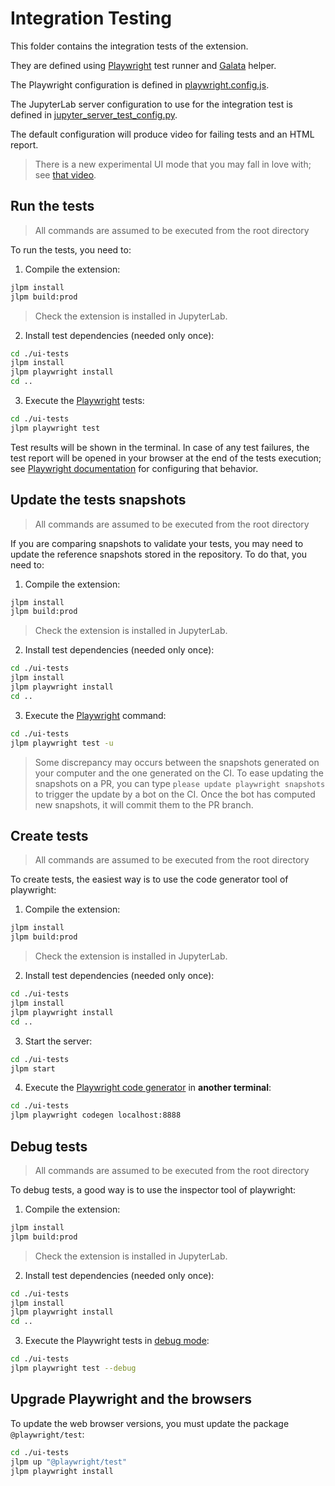 # Integration Testing

This folder contains the integration tests of the extension.

They are defined using [Playwright](https://playwright.dev/docs/intro) test runner and
[Galata](https://github.com/jupyterlab/jupyterlab/tree/master/galata) helper.

The Playwright configuration is defined in
[playwright.config.js](./playwright.config.js).

The JupyterLab server configuration to use for the integration test is defined in
[jupyter_server_test_config.py](./jupyter_server_test_config.py).

The default configuration will produce video for failing tests and an HTML report.

> There is a new experimental UI mode that you may fall in love with; see
> [that video](https://www.youtube.com/watch?v=jF0yA-JLQW0).

## Run the tests

> All commands are assumed to be executed from the root directory

To run the tests, you need to:

1. Compile the extension:

```sh
jlpm install
jlpm build:prod
```

> Check the extension is installed in JupyterLab.

2. Install test dependencies (needed only once):

```sh
cd ./ui-tests
jlpm install
jlpm playwright install
cd ..
```

3. Execute the [Playwright](https://playwright.dev/docs/intro) tests:

```sh
cd ./ui-tests
jlpm playwright test
```

Test results will be shown in the terminal. In case of any test failures, the test
report will be opened in your browser at the end of the tests execution; see
[Playwright documentation](https://playwright.dev/docs/test-reporters#html-reporter) for
configuring that behavior.

## Update the tests snapshots

> All commands are assumed to be executed from the root directory

If you are comparing snapshots to validate your tests, you may need to update the
reference snapshots stored in the repository. To do that, you need to:

1. Compile the extension:

```sh
jlpm install
jlpm build:prod
```

> Check the extension is installed in JupyterLab.

2. Install test dependencies (needed only once):

```sh
cd ./ui-tests
jlpm install
jlpm playwright install
cd ..
```

3. Execute the [Playwright](https://playwright.dev/docs/intro) command:

```sh
cd ./ui-tests
jlpm playwright test -u
```

> Some discrepancy may occurs between the snapshots generated on your computer and the
> one generated on the CI. To ease updating the snapshots on a PR, you can type
> `please update playwright snapshots` to trigger the update by a bot on the CI. Once
> the bot has computed new snapshots, it will commit them to the PR branch.

## Create tests

> All commands are assumed to be executed from the root directory

To create tests, the easiest way is to use the code generator tool of playwright:

1. Compile the extension:

```sh
jlpm install
jlpm build:prod
```

> Check the extension is installed in JupyterLab.

2. Install test dependencies (needed only once):

```sh
cd ./ui-tests
jlpm install
jlpm playwright install
cd ..
```

3. Start the server:

```sh
cd ./ui-tests
jlpm start
```

4. Execute the [Playwright code generator](https://playwright.dev/docs/codegen) in
   **another terminal**:

```sh
cd ./ui-tests
jlpm playwright codegen localhost:8888
```

## Debug tests

> All commands are assumed to be executed from the root directory

To debug tests, a good way is to use the inspector tool of playwright:

1. Compile the extension:

```sh
jlpm install
jlpm build:prod
```

> Check the extension is installed in JupyterLab.

2. Install test dependencies (needed only once):

```sh
cd ./ui-tests
jlpm install
jlpm playwright install
cd ..
```

3. Execute the Playwright tests in [debug mode](https://playwright.dev/docs/debug):

```sh
cd ./ui-tests
jlpm playwright test --debug
```

## Upgrade Playwright and the browsers

To update the web browser versions, you must update the package `@playwright/test`:

```sh
cd ./ui-tests
jlpm up "@playwright/test"
jlpm playwright install
```
